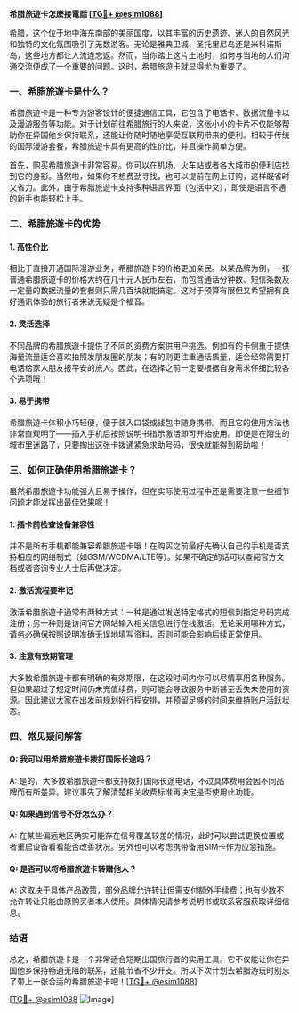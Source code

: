 **希腊旅遊卡怎麽接電話 [[TG💪+ @esim1088](https://t.me/s/esim1088)]**

希腊，这个位于地中海东南部的美丽国度，以其丰富的历史遗迹、迷人的自然风光和独特的文化氛围吸引了无数游客。无论是雅典卫城、圣托里尼岛还是米科诺斯岛，这些地方都让人流连忘返。然而，当你踏上这片土地时，如何与当地的人们沟通交流便成了一个重要的问题。这时，希腊旅遊卡就显得尤为重要了。

### 一、希腊旅遊卡是什么？

希腊旅遊卡是一种专为游客设计的便捷通信工具，它包含了电话卡、数据流量卡以及漫游服务等功能。对于计划前往希腊旅行的人来说，这张小小的卡片不仅能够帮助你在异国他乡保持联系，还能让你随时随地享受互联网带来的便利。相较于传统的国际漫游套餐，希腊旅遊卡具有更高的性价比，并且操作简单方便。

首先，购买希腊旅遊卡非常容易。你可以在机场、火车站或者各大城市的便利店找到它的身影。当然啦，如果你不想费劲寻找，也可以提前在网上订购，这样既省时又省力。此外，由于希腊旅遊卡支持多种语言界面（包括中文），即使是语言不通的新手也能轻松上手。

### 二、希腊旅遊卡的优势

#### 1. 高性价比
相比于直接开通国际漫游业务，希腊旅遊卡的价格更加亲民。以某品牌为例，一张普通希腊旅遊卡的价格大约在几十元人民币左右，而包含通话分钟数、短信条数及一定量的数据流量的套餐则只需几百块就能搞定。这对于预算有限但又希望拥有良好通讯体验的旅行者来说无疑是个福音。

#### 2. 灵活选择
不同品牌的希腊旅遊卡提供了不同的资费方案供用户挑选。例如有的卡侧重于提供海量流量适合喜欢拍照发朋友圈的朋友；有的则更注重通话质量，适合经常需要打电话给家人朋友报平安的旅人。因此，在选择之前一定要根据自身需求仔细比较各个选项哦！

#### 3. 易于携带
希腊旅遊卡体积小巧轻便，便于装入口袋或钱包中随身携带。而且它的使用方法也非常直观明了——插入手机后按照说明书指示激活即可开始使用。即便是在陌生的城市里迷路了，只要掏出这张卡拨通紧急求助号码，很快就能得到帮助啦！

### 三、如何正确使用希腊旅遊卡？

虽然希腊旅遊卡功能强大且易于操作，但在实际使用过程中还是需要注意一些细节问题才能发挥出最佳效果呢！

#### 1. 插卡前检查设备兼容性
并不是所有手机都能兼容希腊旅遊卡哦！在购买之前最好先确认自己的手机是否支持相应的网络制式（如GSM/WCDMA/LTE等）。如果不确定的话可以查阅官方文档或者咨询专业人士后再做决定。

#### 2. 激活流程要牢记
激活希腊旅遊卡通常有两种方式：一种是通过发送特定格式的短信到指定号码完成注册；另一种则是访问官方网站输入相关信息进行在线激活。无论采用哪种方式，请务必确保按照说明准确无误地填写资料，否则可能会影响后续正常使用。

#### 3. 注意有效期管理
大多数希腊旅遊卡都有明确的有效期限，在这段时间内你可以尽情享用各种服务。但如果超过了规定时间仍未充值续费，则可能会导致服务中断甚至丢失未使用的资源。因此建议大家在出发前规划好行程安排，并预留足够的时间来维持账户活跃状态。

### 四、常见疑问解答

#### Q: 我可以用希腊旅遊卡拨打国际长途吗？
A: 是的，大多数希腊旅遊卡都支持拨打国际长途电话，不过具体费用会因不同品牌而有所差异。建议事先了解清楚相关收费标准再决定是否使用此功能。

#### Q: 如果遇到信号不好怎么办？
A: 在某些偏远地区确实可能存在信号覆盖较差的情况，此时可以尝试更换位置或者重启设备看看能否改善状况。另外也可以考虑携带备用SIM卡作为应急措施。

#### Q: 是否可以将希腊旅遊卡转赠他人？
A: 这取决于具体产品政策，部分品牌允许转让但需支付额外手续费；也有少数不允许转让只能由原购买者本人使用。具体情况请参考说明书或联系客服获取详细信息。

### 结语

总之，希腊旅遊卡是一个非常适合短期出国旅行者的实用工具。它不仅能让你在异国他乡保持畅通无阻的联系，还能节省不少开支。所以下次计划去希腊游玩时别忘了带上一张合适的希腊旅遊卡吧！[[TG💪+ @esim1088](https://t.me/s/esim1088)] 

[[TG💪+ @esim1088](https://t.me/s/esim1088) ![Image](https://i.postimg.cc/4NQfJmqS/Snipaste-2025-05-13-00-14-12.png)]